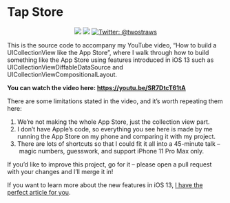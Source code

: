 # Tap Store

<p align="center">
    <img src="https://img.shields.io/badge/iOS-13.0+-blue.svg" />
    <img src="https://img.shields.io/badge/Swift-5.1-brightgreen.svg" />
    <a href="https://twitter.com/twostraws">
        <img src="https://img.shields.io/badge/Contact-@twostraws-lightgrey.svg?style=flat" alt="Twitter: @twostraws" />
    </a>
</p>

This is the source code to accompany my YouTube video, “How to build a UICollectionView like the App Store”, where I walk through how to build something like the App Store using features introduced in iOS 13 such as UICollectionViewDiffableDataSource and UICollectionViewCompositionalLayout.

**You can watch the video here: https://youtu.be/SR7DtcT61tA**

There are some limitations stated in the video, and it’s worth repeating them here: 

1. We’re not making the whole App Store, just the collection view part.
2. I don’t have Apple’s code, so everything you see here is made by me running the App Store on my phone and comparing it with my project.
3. There are lots of shortcuts so that I could fit it all into a 45-minute talk – magic numbers, guesswork, and support iPhone 11 Pro Max only.

If you’d like to improve this project, go for it – please open a pull request with your changes and I’ll merge it in!

If you want to learn more about the new features in iOS 13, [I have the perfect article for you](https://www.hackingwithswift.com/articles/193/whats-new-in-ios-13).
